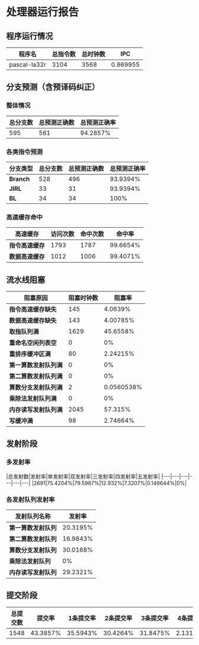# 处理器运行报告
## 程序运行情况
|程序名|总指令数|总时钟数|IPC|
|---|---|---|---|
|pascal-la32r|3104|3568|0.869955|

## 分支预测（含预译码纠正）
### 整体情况
|总分支数|总预测正确数|总预测正确率|
|---|---|---|
|595|561|94.2857%|

### 各类指令预测
|分支类型|总分支数|总预测正确数|总预测正确率|
|---|---|---|---|
|**Branch**| 528 | 496 | 93.9394%|
|**JIRL**| 33 | 31 | 93.9394%|
|**BL**| 34 | 34 | 100%|

### 高速缓存命中
|高速缓存|访问次数|命中次数|命中率|
|---|---|---|---|
|**指令高速缓存**| 1793 | 1787 | 99.6654%|
|**数据高速缓存**| 1012 | 1006 | 99.4071%|
## 流水线阻塞
|阻塞原因|阻塞时钟数|阻塞率|
|---|---|---|
|**指令高速缓存缺失**| 145 | 4.0639%|
|**数据高速缓存缺失**| 143 | 4.00785%|
|**取指队列满**| 1629 | 45.6558%|
|**重命名空闲列表空**|0 | 0%|
|**重排序缓冲区满**|80 | 2.24215%|
|**第一算数发射队列满**|0 | 0%|
|**第二算数发射队列满**|0 | 0%|
|**算数分支发射队列满**|2 | 0.0560538%|
|**乘除法发射队列满**|0 | 0%|
|**内存读写发射队列满**|2045 | 57.315%|
|**写缓冲满**|98 | 2.74664%|

## 发射阶段
### 多发射率
|总发射数|发射率|单发射率|双发射率|三发射率|四发射率|五发射率|
|---|---|---|---|---|---|
|2691|75.4204%|79.5987%|12.932%|7.3207%|0.148644%|0%|

### 各发射队列发射率
|发射队列名称|发射率|
|---|---|
|**第一算数发射队列**|20.3195%|
|**第二算数发射队列**|16.9843%|
|**算数分支发射队列**|30.0168%|
|**乘除法发射队列**|0%|
|**内存读写发射队列**|29.2321%|

## 提交阶段
|总提交数|提交率|1条提交率|2条提交率|3条提交率|4条提交率|
|---|---|---|---|---|---|
|1548|43.3857%|35.5943%|30.4264%|31.8475%|2.13178%|
